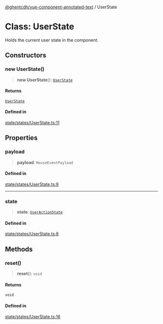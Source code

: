 [@ghentcdh/vue-component-annotated-text](../globals.md) / UserState

# Class: UserState

Holds the current user state in the component.

## Constructors

### new UserState()

> **new UserState**(): [`UserState`](UserState.md)

#### Returns

[`UserState`](UserState.md)

#### Defined in

[state/states/UserState.ts:11](https://github.com/GhentCDH/vue_component_annotated_text/blob/3f721d7c93e00e2c4020399ef45a44adc742a78b/src/state/states/UserState.ts#L11)

## Properties

### payload

> **payload**: `MouseEventPayload`

#### Defined in

[state/states/UserState.ts:9](https://github.com/GhentCDH/vue_component_annotated_text/blob/3f721d7c93e00e2c4020399ef45a44adc742a78b/src/state/states/UserState.ts#L9)

***

### state

> **state**: [`UserActionState`](../enumerations/UserActionState.md)

#### Defined in

[state/states/UserState.ts:8](https://github.com/GhentCDH/vue_component_annotated_text/blob/3f721d7c93e00e2c4020399ef45a44adc742a78b/src/state/states/UserState.ts#L8)

## Methods

### reset()

> **reset**(): `void`

#### Returns

`void`

#### Defined in

[state/states/UserState.ts:16](https://github.com/GhentCDH/vue_component_annotated_text/blob/3f721d7c93e00e2c4020399ef45a44adc742a78b/src/state/states/UserState.ts#L16)
